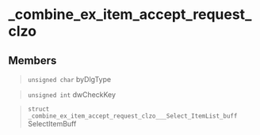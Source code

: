 # _combine_ex_item_accept_request_clzo
 
## Members
 
> `unsigned char` byDlgType
 
> `unsigned int` dwCheckKey
 
> `struct` `_combine_ex_item_accept_request_clzo___Select_ItemList_buff` SelectItemBuff
 
